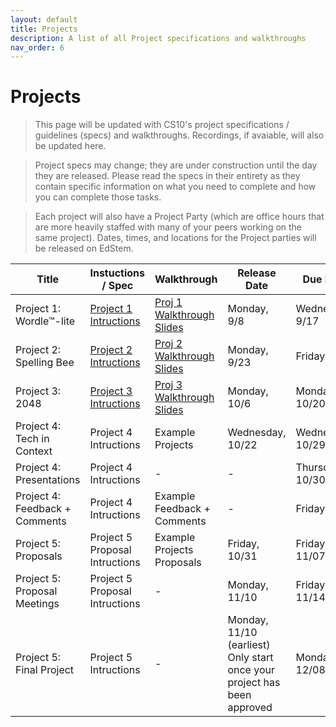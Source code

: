```yaml
---
layout: default
title: Projects
description: A list of all Project specifications and walkthroughs
nav_order: 6
---
```


# Projects

> This page will be updated with CS10's project specifications / guidelines (specs) and walkthroughs. Recordings, if avaiable, will also be updated here. 

> Project specs may change; they are under construction until the day they are released. Please read the specs in their entirety as they contain specific information on what you need to complete and how you can complete those tasks.

> Each project will also have a Project Party (which are office hours that are more heavily staffed with many of your peers working on the same project). Dates, times, and locations for the Project parties will be released on EdStem.

<table>
  <thead>
    <tr>
      <th>Title</th>
      <th>Instuctions / Spec</th>
      <th>Walkthrough</th>
      <th>Release Date</th>
      <th>Due Date</th>
    </tr>
  </thead>
  <tbody>
    <tr>
      <td>Project 1: Wordle™-lite</td>
      <td><a href="/fa25/projects/project1">Project 1 Intructions</a></td>
      <td><a href="https://drive.google.com/file/d/1liTxubkrh5-Vtp5CbQETI9BurAquIVSx/view?usp=sharing">Proj 1 Walkthrough Slides</a></td>
      <td>Monday, 9/8</td>
      <td>Wednesday, 9/17</td>
    </tr>
    <tr>
      <td>Project 2: Spelling Bee</td>
      <td><a href="/fa25/projects/project2">Project 2 Intructions</a></td>
      <!-- <td><a href="https://drive.google.com/file/d/1eJQpY5PpUwt3vesplElChY293NFQk4Vp/view">Proj 2 Walkthrough Slides</a></td> -->
      <td><a href="https://drive.google.com/file/d/1HXzSkplICnBcCwllj5ES4Ai10ylGgMrN/view?usp=sharing">Proj 2 Walkthrough Slides</a></td>
      <td>Monday, 9/23</td>
      <td>Friday, 10/3</td>
    </tr>
     <tr>
      <td>Project 3: 2048</td>
       <td><a href="/fa25/projects/project3">Project 3 Intructions</a></td>
      <td><a href="https://drive.google.com/file/d/1koa1TbOmoDa5tiIEm6hohQjiMaWjLI1H/view?usp=sharing">Proj 3 Walkthrough Slides</a></td>
      <td>Monday, 10/6</td>
      <td>Monday, 10/20</td>
    </tr>
    <tr>
      <td>Project 4: Tech in Context</td>
      <td>Project 4 Intructions</td>
      <!--<td><a href="https://drive.google.com/drive/folders/1Rr0uR3vTD9ch5qs6IaLWrtEILqh_mCzk?usp=sharing">Example Projects</a></td>--> <td>Example Projects</td>
      <td>Wednesday, 10/22</td>
      <td>Wednesday, 10/29</td>
    </tr>
    <tr>
      <td>Project 4: Presentations</td>
      <td>Project 4 Intructions</td>
      <td>-</td>
      <td>-</td>
      <td>Thursday, 10/30</td>
    </tr>
    <tr>
      <td>Project 4: Feedback + Comments</td>
      <td>Project 4 Intructions</td>
      <td>Example Feedback + Comments</td>
      <td>-</td>
      <td>Friday, 11/7</td>
    </tr>
    <tr>
      <td>Project 5: Proposals</td>
      <td>Project 5 Proposal Intructions</td>
      <td>Example Projects Proposals</td>
      <td>Friday, 10/31</td>
      <td>Friday, 11/07</td>
    </tr>
    <tr>
      <td>Project 5: Proposal Meetings</td>
      <td>Project 5 Proposal Intructions</td>
      <td>-</td>
      <td>Monday, 11/10</td>
      <td>Friday, 11/14</td>
    </tr>
    <tr>
      <td>Project 5: Final Project</td>
      <td>Project 5 Intructions</td>
      <td>-</td>
      <td>Monday, 11/10 (earliest)<br/>Only start once your project has been approved</td>
      <td>Monday, 12/08</td>
    </tr>
  </tbody>
</table> 





